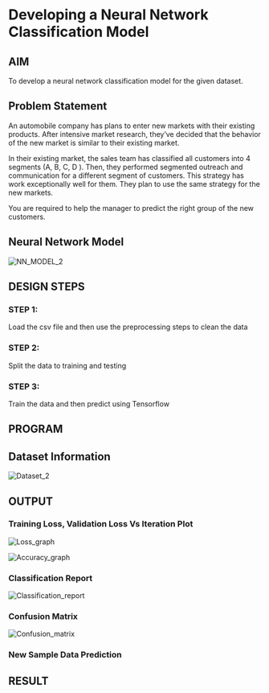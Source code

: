 # Developing a Neural Network Classification Model

## AIM

To develop a neural network classification model for the given dataset.

## Problem Statement

An automobile company has plans to enter new markets with their existing products. After intensive market research, they’ve decided that the behavior of the new market is similar to their existing market.

In their existing market, the sales team has classified all customers into 4 segments (A, B, C, D ). Then, they performed segmented outreach and communication for a different segment of customers. This strategy has work exceptionally well for them. They plan to use the same strategy for the new markets.

You are required to help the manager to predict the right group of the new customers.

## Neural Network Model

![NN_MODEL_2](https://user-images.githubusercontent.com/94296805/228287390-749f9a75-5a35-468b-961c-b4d4d52e3124.png)


## DESIGN STEPS

### STEP 1:

Load the csv file and then use the preprocessing steps to clean the data

### STEP 2:

Split the data to training and testing

### STEP 3:

Train the data and then predict using Tensorflow


## PROGRAM



## Dataset Information

![Dataset_2](https://user-images.githubusercontent.com/94296805/228288382-7b629678-364c-4583-b44d-7d777a7895fc.png)


## OUTPUT

### Training Loss, Validation Loss Vs Iteration Plot

![Loss_graph](https://user-images.githubusercontent.com/94296805/228288528-77641320-4226-40a5-a028-80ab284976d8.png)



![Accuracy_graph](https://user-images.githubusercontent.com/94296805/228288600-1ad45d79-1fc4-4f10-a2cf-30663f008530.png)


### Classification Report

![Classification_report](https://user-images.githubusercontent.com/94296805/228288684-46c56eab-2190-462b-9c90-fc5feffaa430.png)


### Confusion Matrix


![Confusion_matrix](https://user-images.githubusercontent.com/94296805/228288752-3e2e67fd-8401-4937-8a7f-b077b3d3ab29.png)


### New Sample Data Prediction



## RESULT

